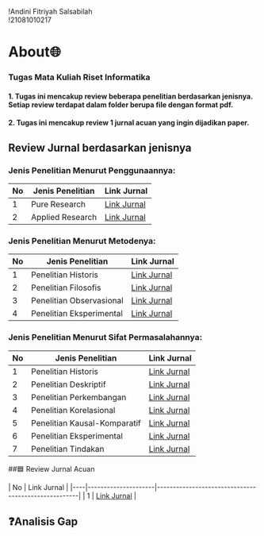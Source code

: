 !Andini Fitriyah Salsabilah  
!21081010217

# About🌐
### Tugas Mata Kuliah Riset Informatika
#### 1. Tugas ini mencakup review beberapa penelitian berdasarkan jenisnya. Setiap review terdapat dalam folder berupa file dengan format pdf.
#### 2. Tugas ini mencakup review 1 jurnal acuan yang ingin dijadikan paper.


## Review Jurnal berdasarkan jenisnya
### Jenis Penelitian Menurut Penggunaannya:

| No | Jenis Penelitian       | Link Jurnal                                          |
|----|---------------------|-----------------------------------------------------|
| 1  | Pure Research       | [Link Jurnal](https://doi.org/10.1038/s41377-024-01451-z) |
| 2  | Applied Research     | [Link Jurnal](https://doi.org/10.1007/s00170-023-12864-2)  |

### Jenis Penelitian Menurut Metodenya:

| No | Jenis Penelitian       | Link Jurnal                                          |
|----|---------------------|-----------------------------------------------------|
| 1  | Penelitian Historis       | [Link Jurnal]() |
| 2  | Penelitian Filosofis    | [Link Jurnal]()  |
| 3  | Penelitian Observasional     | [Link Jurnal]()  |
| 4  | Penelitian Eksperimental    | [Link Jurnal]()  |

### Jenis Penelitian Menurut Sifat Permasalahannya:

| No | Jenis Penelitian       | Link Jurnal                                          |
|----|---------------------|-----------------------------------------------------|
| 1  | Penelitian Historis       | [Link Jurnal]() |
| 2  | Penelitian Deskriptif    | [Link Jurnal]()  |
| 3  | Penelitian Perkembangan     | [Link Jurnal]()  |
| 4  | Penelitian Korelasional    | [Link Jurnal]()  |
| 5  | Penelitian Kausal-Komparatif   | [Link Jurnal]()  |
| 6  | Penelitian Eksperimental   | [Link Jurnal]()  |
| 7  | Penelitian Tindakan   | [Link Jurnal]()  |

##🟦 Review Jurnal Acuan

| No  | Link Jurnal                                          |
|----|---------------------|-----------------------------------------------------|
| 1  | [Link Jurnal]() |

## ❓Analisis Gap


